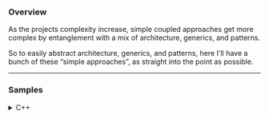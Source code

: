 ### Overview

As the projects complexity increase, simple coupled approaches get more complex by entanglement with a mix of architecture, generics, and patterns.

So to easily abstract architecture, generics, and patterns, here I'll have a bunch of these “simple approaches”, as straight into the point as possible.

---

### Samples
<details>
 <summary>C++</summary>
  <details>
   <summary>OpenGL</summary>

   <details>
    <summary>BatchRendering</summary>
     A splitted draw calls batch rendering approach (more details in main loop comments).
   </details>

   <details>
    <summary>InstanceRendering</summary>
     An extremely simple instance rendering implementation.
   </details>
   
 </details>
</details>
